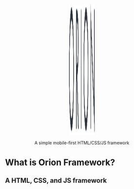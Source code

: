 <p align="center">
   <img height="429" width="84" src="https://raw.githubusercontent.com/Silveredge9/Orion-Framework/master/misc/orion-logo.png">
  <p align="center">A simple mobile-first HTML/CSS/JS framework</p>
</p>

# What is Orion Framework?
## A HTML, CSS, and JS framework
